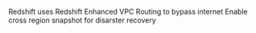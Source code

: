 Redshift uses Redshift Enhanced VPC Routing to bypass internet
Enable cross region snapshot for disarster recovery